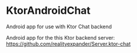 # KtorAndroidChat
Android app for use with Ktor Chat backend

Android app for the this Ktor backend server: https://github.com/realityexpander/Server.ktor-chat
